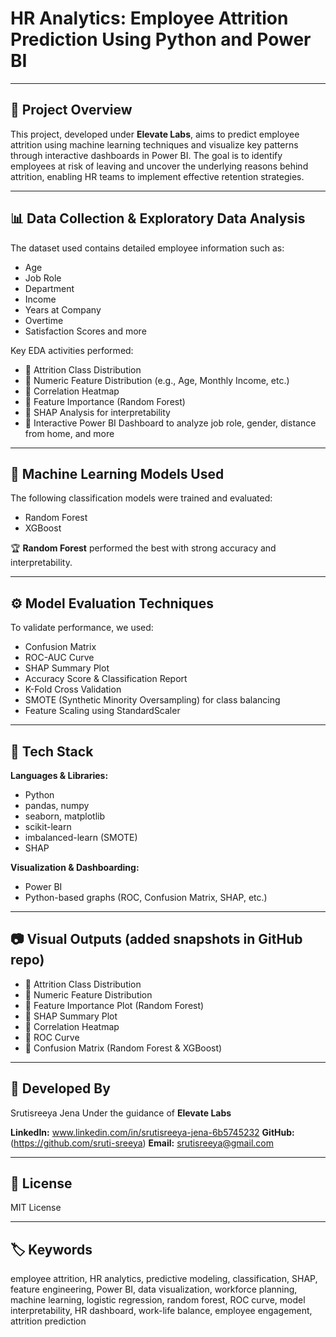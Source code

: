 # HR Analytics: Employee Attrition Prediction Using Python and Power BI

---

## 🧩 Project Overview

This project, developed under **Elevate Labs**, aims to predict employee attrition using machine learning techniques and visualize key patterns through interactive dashboards in Power BI. The goal is to identify employees at risk of leaving and uncover the underlying reasons behind attrition, enabling HR teams to implement effective retention strategies.

---

## 📊 Data Collection & Exploratory Data Analysis

The dataset used contains detailed employee information such as:

- Age
- Job Role
- Department
- Income
- Years at Company
- Overtime
- Satisfaction Scores and more

Key EDA activities performed:

- 📌 Attrition Class Distribution  
- 📌 Numeric Feature Distribution (e.g., Age, Monthly Income, etc.)  
- 📌 Correlation Heatmap  
- 📌 Feature Importance (Random Forest)  
- 📌 SHAP Analysis for interpretability  
- 📌 Interactive Power BI Dashboard to analyze job role, gender, distance from home, and more

---

## 🤖 Machine Learning Models Used

The following classification models were trained and evaluated:

- Random Forest  
- XGBoost   

🏆 **Random Forest** performed the best with strong accuracy and interpretability.

---

## ⚙️ Model Evaluation Techniques

To validate performance, we used:

- Confusion Matrix  
- ROC-AUC Curve  
- SHAP Summary Plot  
- Accuracy Score & Classification Report  
- K-Fold Cross Validation  
- SMOTE (Synthetic Minority Oversampling) for class balancing  
- Feature Scaling using StandardScaler  

---

## 🔧 Tech Stack

**Languages & Libraries:**

- Python  
- pandas, numpy  
- seaborn, matplotlib  
- scikit-learn  
- imbalanced-learn (SMOTE)  
- SHAP  

**Visualization & Dashboarding:**

- Power BI  
- Python-based graphs (ROC, Confusion Matrix, SHAP, etc.)

---

## 📷 Visual Outputs (added snapshots in GitHub repo)

- 📌 Attrition Class Distribution  
- 📌 Numeric Feature Distribution  
- 📌 Feature Importance Plot (Random Forest)  
- 📌 SHAP Summary Plot  
- 📌 Correlation Heatmap  
- 📌 ROC Curve  
- 📌 Confusion Matrix (Random Forest & XGBoost)

---

## 👤 Developed By

Srutisreeya Jena
Under the guidance of **Elevate Labs**  

**LinkedIn:** www.linkedin.com/in/srutisreeya-jena-6b5745232 
**GitHub:** (https://github.com/sruti-sreeya) 
**Email:** srutisreeya@gmail.com 

---

## 📜 License

MIT License

---

## 🏷️ Keywords

employee attrition, HR analytics, predictive modeling, classification, SHAP, feature engineering, Power BI, data visualization, workforce planning, machine learning, logistic regression, random forest, ROC curve, model interpretability, HR dashboard, work-life balance, employee engagement, attrition prediction

